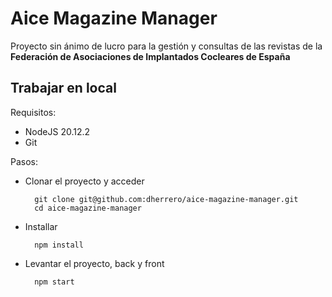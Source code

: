 # Aice Magazine Manager

Proyecto sin ánimo de lucro para la gestión y consultas de las revistas de la **Federación de Asociaciones de Implantados Cocleares de España**

## Trabajar en local

Requisitos:

- NodeJS 20.12.2
- Git

Pasos:

- Clonar el proyecto y acceder

  ```shell
    git clone git@github.com:dherrero/aice-magazine-manager.git
    cd aice-magazine-manager
  ```

- Installar

  ```shell
    npm install
  ```

- Levantar el proyecto, back y front

  ```shell
    npm start
  ```
